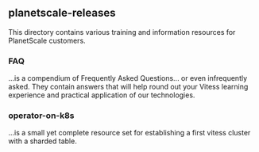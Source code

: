 ## planetscale-releases

This directory contains various training and information resources for PlanetScale customers.

### FAQ 
...is a compendium of Frequently Asked Questions... or even infrequently asked.  They contain answers that will help round out your Vitess learning experience and practical application of our technologies.

### operator-on-k8s
...is a small yet complete resource set for establishing a first vitess cluster with a sharded table.

